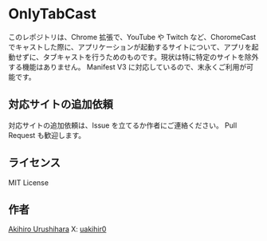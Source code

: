 # OnlyTabCast

このレポジトリは、Chrome 拡張で、YouTube や Twitch など、ChoromeCast でキャストした際に、アプリケーションが起動するサイトについて、アプリを起動せずに、タブキャストを行うためのものです。現状は特に特定のサイトを除外する機能はありません。 Manifest V3 に対応しているので、末永くご利用が可能です。

## 対応サイトの追加依頼

対応サイトの追加依頼は、Issue を立てるか作者にご連絡ください。 Pull Request も歓迎します。

## ライセンス

MIT License

## 作者

[Akihiro Urushihara](https://github.com/uakihir0)
X: [uakihir0](https://x.com/uakihir0)
